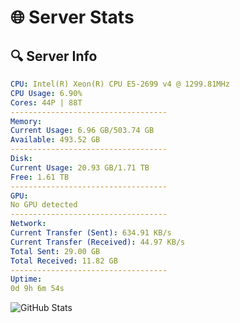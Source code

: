 # 🌐 Server Stats
## 🔍 Server Info
```yaml
CPU: Intel(R) Xeon(R) CPU E5-2699 v4 @ 1299.81MHz
CPU Usage: 6.90%
Cores: 44P | 88T
-----------------------------------
Memory:
Current Usage: 6.96 GB/503.74 GB
Available: 493.52 GB
-----------------------------------
Disk:
Current Usage: 20.93 GB/1.71 TB
Free: 1.61 TB
-----------------------------------
GPU:
No GPU detected
-----------------------------------
Network:
Current Transfer (Sent): 634.91 KB/s
Current Transfer (Received): 44.97 KB/s
Total Sent: 29.00 GB
Total Received: 11.82 GB
-----------------------------------
Uptime:
0d 9h 6m 54s
```
![GitHub Stats](https://img.shields.io/badge/Updated-2025-04-20_02:15:42-blue)
